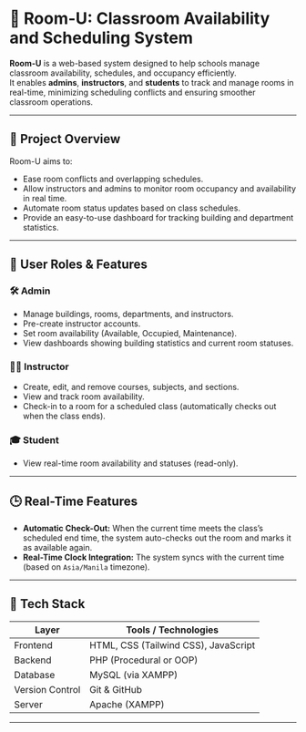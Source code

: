 # 🏫 Room-U: Classroom Availability and Scheduling System


**Room-U** is a web-based system designed to help schools manage classroom availability, schedules, and occupancy efficiently.  
It enables **admins**, **instructors**, and **students** to track and manage rooms in real-time, minimizing scheduling conflicts and ensuring smoother classroom operations.

---

## 🚀 Project Overview

Room-U aims to:
- Ease room conflicts and overlapping schedules.
- Allow instructors and admins to monitor room occupancy and availability in real time.
- Automate room status updates based on class schedules.
- Provide an easy-to-use dashboard for tracking building and department statistics.

---

## 👥 User Roles & Features

### 🛠 Admin
- Manage buildings, rooms, departments, and instructors.
- Pre-create instructor accounts.
- Set room availability (Available, Occupied, Maintenance).
- View dashboards showing building statistics and current room statuses.

### 👨‍🏫 Instructor
- Create, edit, and remove courses, subjects, and sections.
- View and track room availability.
- Check-in to a room for a scheduled class (automatically checks out when the class ends).

### 🎓 Student
- View real-time room availability and statuses (read-only).

---

## 🕒 Real-Time Features

- **Automatic Check-Out:** When the current time meets the class’s scheduled end time, the system auto-checks out the room and marks it as available again.
- **Real-Time Clock Integration:** The system syncs with the current time (based on `Asia/Manila` timezone).

---

## 🧩 Tech Stack

| Layer | Tools / Technologies |
|-------|----------------------|
| Frontend | HTML, CSS (Tailwind CSS), JavaScript |
| Backend | PHP (Procedural or OOP) |
| Database | MySQL (via XAMPP) |
| Version Control | Git & GitHub |
| Server | Apache (XAMPP) |

---


